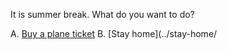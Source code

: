 It is summer break. What do you want to do? 

A. [Buy a plane ticket](../ticket.txt)
B. [Stay home](../stay-home/
